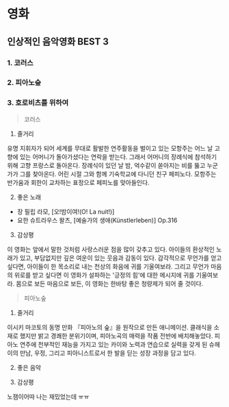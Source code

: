 # 영화
## 인상적인 음악영화 BEST 3
### 1. 코러스
### 2. 피아노숲
### 3. 호로비츠를 위하여

> 코러스
1. 줄거리

유명 지휘자가 되어 세계를 무대로 활발한 연주활동을 벌이고 있는 모항주는 어느 날 고향에 있는 어머니가 돌아가셨다는 연락을 받는다. 그래서 어머니의 장례식에 참석하기 위해 고향 프랑스로 돌아온다. 장례식이 있던 날 밤, 억수같이 쏟아지는 비를 뚫고 누군가가 그를 찾아온다. 어린 시절 그와 함께 기숙학교에 다니던 친구 페피노다. 모항주는 반가움과 회한이 교차하는 표정으로 페피노를 맞아들인다.

2. 좋은 노래

- 장 필립 라모, [오!밤이여!(O! La nuit!)]
- 요한 슈트라우스 왈츠, [예술가의 생애(Künstlerleben)] Op.316

3. 감상평

 이 영화는 앞에서 말한 것처럼 사랑스러운 점을 많이 갖추고 있다. 아이들의 환상적인 노래가 있고, 부담없지만 깊은 여운이 있는 웃음과 감동이 있다. 감각적으로 무언가를 얻고 싶다면, 아이들이 한 목소리로 내는 천상의 화음에 귀를 기울여보라. 그리고 무언가 마음의 위로를 받고 싶다면 이 영화가 설파하는 '긍정의 힘'에 대한 메시지에 귀를 기울여보라. 몸으로 보든 마음으로 보든, 이 영화는 한바탕 좋은 청량제가 되어 줄 것이다.


> 피아노숲
1. 줄거리

이시키 마코토의 동명 만화 『피아노의 숲』을 원작으로 만든 애니메이션. 클래식을 소재로 했지만 밝고 경쾌한 분위기이며, 피아노곡의 매력을 작품 전반에 배치해놓았다. 피아노 연주에 천부적인 재능을 가지고 있는 카이와 노력과 연습으로 실력을 갖게 된 슈헤이의 만남, 우정, 그리고 피아니스트로서 한 발을 딛는 성장 과정을 담고 있다.

2. 좋은 음악


3. 감상평

노잼이어따
나는 재밌었는데 ㅠㅠ
